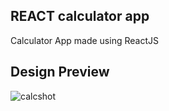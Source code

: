 ## REACT calculator app

Calculator App made using ReactJS

## Design Preview
![calcshot](https://user-images.githubusercontent.com/121347385/234847025-6fd85708-9569-472b-b816-4330e45d3e69.png)
